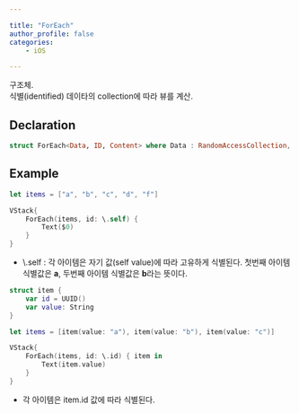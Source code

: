 ```yaml
--- 

title: "ForEach"
author_profile: false
categories:
    - iOS

---
```

구조체.  
식별(identified) 데이타의 collection에 따라 뷰를 계산.

## Declaration

``` swift
struct ForEach<Data, ID, Content> where Data : RandomAccessCollection, ID : Hashable
```

## Example

``` swift
let items = ["a", "b", "c", "d", "f"]

VStack{
    ForEach(items, id: \.self) {
        Text($0)
    }
}
```

* \\.self : 각 아이템은 자기 값(self value)에 따라 고유하게 식별된다.  첫번째 아이템 식별값은 <b>a</b>, 두번째 아이템 식별값은 <b>b</b>라는 뜻이다.

``` swift
struct item {
    var id = UUID()
    var value: String
}

let items = [item(value: "a"), item(value: "b"), item(value: "c")]

VStack{
    ForEach(items, id: \.id) { item in 
        Text(item.value)
    }
}
```
* 각 아이템은 item.id 값에 따라 식별된다.

